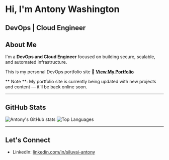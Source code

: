 # Hi, I'm Antony Washington

**DevOps | Cloud Engineer**  
---

## About Me

I'm a **DevOps and Cloud Engineer** focused on building secure, scalable, and automated infrastructure.

This is my personal DevOps portfolio site
📂 **[View My Portfolio](https://siluvai1997.github.io/devops-portfolio)**

** Note **: My portfolio site is currently being updated with new projects and content — it’ll be back online soon.

---

## GitHub Stats

![Antony's GitHub stats](https://github-readme-stats.vercel.app/api?username=Siluvai1997&show_icons=true&theme=default&hide_border=true)
![Top Languages](https://github-readme-stats.vercel.app/api/top-langs/?username=Siluvai1997&layout=compact&theme=default&hide_border=true)

---

## Let's Connect

- LinkedIn: [linkedin.com/in/siluvai-antony](https://www.linkedin.com/in/siluvai-antony)
